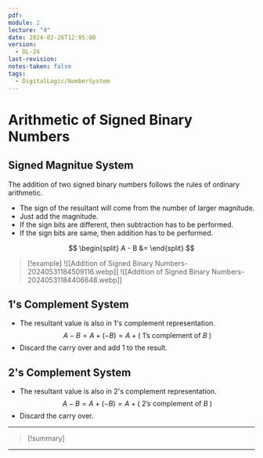 ```yaml
---
pdf: 
module: 2
lecture: "4"
date: 2024-02-26T12:05:00
version:
  - DL-24
last-revision: 
notes-taken: false
tags:
  - DigitalLogic/NumberSystem
---
```

# Arithmetic of Signed Binary Numbers

## Signed Magnitue System

The addition of two signed binary numbers follows the rules of ordinary arithmetic.

- The sign of the resultant will come from the number of larger magnitude.
- Just add the magnitude.
- If the sign bits are different, then subtraction has to be performed. 
- If the sign bits are same, then addition has to be performed.

$$
\begin{split}
A - B &= 
\end{split}
$$

> [!example] 
> ![[Addition of Signed Binary Numbers-20240531184509116.webp]]
> ![[Addition of Signed Binary Numbers-20240531184406648.webp]]


## 1's Complement System

- The resultant value is also in $1$'s complement representation.
$$
A - B = A + (-B) = A + (\text { 1's complement of } B \;)
$$
- Discard the carry over and add $1$ to the result.

## 2's Complement System

- The resultant value is also in $2$'s complement representation.
$$
A - B = A + (-B) = A + (\text { 2's complement of } B \;)
$$
- Discard the carry over.
---
> [!summary] 



---
